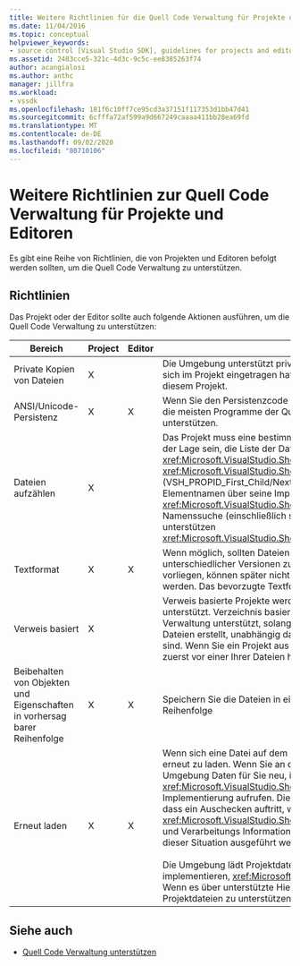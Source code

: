 ```yaml
---
title: Weitere Richtlinien für die Quell Code Verwaltung für Projekte und Editoren | Microsoft-Dokumentation
ms.date: 11/04/2016
ms.topic: conceptual
helpviewer_keywords:
- source control [Visual Studio SDK], guidelines for projects and editors
ms.assetid: 2483cce5-321c-4d3c-9c5c-ee8385263f74
author: acangialosi
ms.author: anthc
manager: jillfra
ms.workload:
- vssdk
ms.openlocfilehash: 181f6c10ff7ce95cd3a37151f117353d1bb47d41
ms.sourcegitcommit: 6cfffa72af599a9d667249caaaa411bb28ea69fd
ms.translationtype: MT
ms.contentlocale: de-DE
ms.lasthandoff: 09/02/2020
ms.locfileid: "80710106"
---
```

# <a name="additional-source-control-guidelines-for-projects-and-editors"></a>Weitere Richtlinien zur Quell Code Verwaltung für Projekte und Editoren
Es gibt eine Reihe von Richtlinien, die von Projekten und Editoren befolgt werden sollten, um die Quell Code Verwaltung zu unterstützen.

## <a name="guidelines"></a>Richtlinien
 Das Projekt oder der Editor sollte auch folgende Aktionen ausführen, um die Quell Code Verwaltung zu unterstützen:

|Bereich|Project|Editor|Details|
|----------|-------------|------------|-------------|
|Private Kopien von Dateien|X||Die Umgebung unterstützt private Kopien von Dateien. Das heißt, jede Person, die sich im Projekt eingetragen hat, verfügt über eine eigene private Kopie der Dateien in diesem Projekt.|
|ANSI/Unicode-Persistenz|X|X|Wenn Sie den Persistenzcode schreiben, speichern Sie Dateien im ANSI-Format, da die meisten Programme der Quell Code Verwaltung Unicode derzeit nicht unterstützen.|
|Dateien aufzählen|X||Das Projekt muss eine bestimmte Liste aller Dateien darin enthalten, und es muss in der Lage sein, die Liste der Dateien mithilfe von <xref:Microsoft.VisualStudio.Shell.Interop.IVsSccProject2> oder <xref:Microsoft.VisualStudio.Shell.Interop.IVsHierarchy.GetProperty%2A> (VSH_PROPID_First_Child/Next_Sibling) aufzuzählen. Das Projekt sollte außerdem Elementnamen über seine Implementierung verfügbar machen <xref:Microsoft.VisualStudio.Shell.Interop.IVsProject.GetMkDocument%2A> und Namenssuche (einschließlich spezieller Dateien) über seine Implementierung unterstützen <xref:Microsoft.VisualStudio.Shell.Interop.IVsProject.IsDocumentInProject%2A> .|
|Textformat|X|X|Wenn möglich, sollten Dateien im Textformat vorliegen, um die Zusammenführung unterschiedlicher Versionen zu unterstützen. Dateien, die nicht im Textformat vorliegen, können später nicht mit anderen Versionen der Datei zusammengeführt werden. Das bevorzugte Textformat ist XML.|
|Verweis basiert|X||Verweis basierte Projekte werden in der Quell Code Verwaltung problemlos unterstützt. Verzeichnis basierte Projekte werden jedoch auch von der Quell Code Verwaltung unterstützt, solange das Projekt bei Bedarf eine Liste der zugehörigen Dateien erstellt, unabhängig davon, ob diese Dateien auf dem Datenträger vorhanden sind. Wenn Sie ein Projekt aus der Quell Code Verwaltung öffnen, wird die Projektdatei zuerst vor einer Ihrer Dateien heruntergefahren.|
|Beibehalten von Objekten und Eigenschaften in vorhersag barer Reihenfolge|X|X|Speichern Sie die Dateien in einer vorhersagbaren Reihenfolge, z. b. in alphabetischer Reihenfolge|
|Erneut laden|X|X|Wenn sich eine Datei auf dem Datenträger ändert, muss Sie in der Lage sein, Sie erneut zu laden. Wenn Sie an der Quell Code Verwaltung teilnehmen, lädt die Umgebung Daten für Sie neu, indem Sie Ihre- <xref:Microsoft.VisualStudio.Shell.Interop.IVsPersistDocData2.ReloadDocData%2A> Implementierung aufrufen. Die schwierigste groß-und Kleinschreibung besteht darin, dass ein Auschecken auftritt, wenn Sie ivsqueryeditquerysave:: aufgerufen haben <xref:Microsoft.VisualStudio.Shell.Interop.IVsQueryEditQuerySave2.QueryEditFiles%2A> und Verarbeitungs Informationen sind. Der Code zum erneuten Laden muss jedoch in dieser Situation ausgeführt werden können.<br /><br /> Die Umgebung lädt Projektdateien automatisch erneut. Ein Projekt muss jedoch implementieren, <xref:Microsoft.VisualStudio.Shell.Interop.IVsPersistHierarchyItem2> Wenn es über unterstützte Hierarchien verfügt, um das erneute Laden von masted-Projektdateien zu unterstützen.|

## <a name="see-also"></a>Siehe auch
- [Quell Code Verwaltung unterstützen](../../extensibility/internals/supporting-source-control.md)
